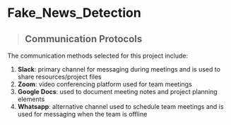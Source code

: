# Fake_News_Detection

> ## Communication Protocols

The communication methods selected for this project include:

1. **Slack**: primary channel for messaging during meetings and is used to share resources/project files
2. **Zoom**: video conferencing platform used for team meetings
3. **Google Docs**: used to document meeting notes and project planning elements
4. **Whatsapp**: alternative channel used to schedule team meetings and is used for messaging when the team is offline